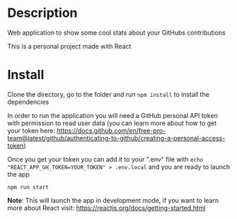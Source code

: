 # Description
Web application to show some cool stats about your GitHubs contributions

This is a personal project made with React

# Install
Clone the directory, go to the folder and run
`npm install` to install the dependencies

In order to run the application you will need a GitHub personal API token with permission to read user data (you can learn more about how to get your token here: https://docs.github.com/en/free-pro-team@latest/github/authenticating-to-github/creating-a-personal-access-token)

Once you get your token you can add it to your ".env" file with `echo "REACT_APP_GH_TOKEN=YOUR_TOKEN" > .env.local` and you are ready to launch the app
```
npm run start
```
__Note__: This will launch the app in development mode, if you want to learn more about React visit: https://reactjs.org/docs/getting-started.html